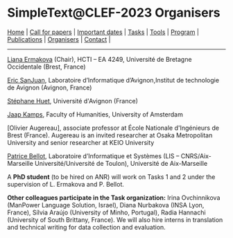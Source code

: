 # SimpleText@CLEF-2023 Organisers

[Home](./) | [Call for papers](./CFP) | [Important dates](./dates) | [Tasks](./tasks)  | [Tools](./tools) | 
[Program](./program) | [Publications](./publications) | [Organisers](./organisers) | [Contact](./contact) |

---

[Liana Ermakova](https://www.univ-brest.fr/hcti/menu/Membres/Enseignants-chercheurs/Ermakova--Liana) (Chair), HCTI – EA 4249, Université de Bretagne Occidentale (Brest, France)

[Eric SanJuan](https://termwatch.es/), Laboratoire d’Informatique d’Avignon,Institut de technologie de Avignon (Avignon, France)

[Stéphane Huet](https://cv.archives-ouvertes.fr/shuet), Université d'Avignon (France)

[Jaap Kamps](https://e.humanities.uva.nl/), Faculty of Humanities, University of Amsterdam 

[Olivier Augereau], associate professor at École Nationale d'Ingénieurs de Brest (France). Augereau is an invited researcher at Osaka Metropolitan University and senior researcher at KEIO University

[Patrice Bellot](https://ins2i.cnrs.fr/fr/personne/patrice-bellot), Laboratoire d’Informatique et Systèmes (LIS – CNRS/Aix-Marseille Université/Université de Toulon), Université de Aix-Marseille

A **PhD student** (to be hired on ANR) will work on Tasks 1 and 2 under the supervision of L.  Ermakova and P. Bellot.  

**Other colleagues participate in the Task organization:** Irina Ovchinnikova (ManPower Language Solution, Israel), Diana Nurbakova (INSA Lyon, France), Sílvia Araújo (University of Minho, Portugal), Radia Hannachi (University of South Brittany, France). We will also hire interns in translation and technical writing for data collection and evaluation.  
